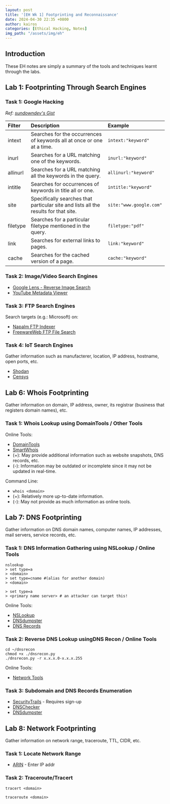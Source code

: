 ```yaml
---
layout: post
title: '[EH Wk 1] Footprinting and Reconnaissance'
date: 2024-04-30 22:35 +0800
author: kairos
categories: [Ethical Hacking, Notes]
img_path: "/assets/img/eh"
---
```


## Introduction

These EH notes are simply a summary of the tools and techniques learnt through the labs.

## Lab 1: Footprinting Through Search Engines

### Task 1: Google Hacking

_Ref: [sundowndev's Gist](https://gist.github.com/sundowndev/283efaddbcf896ab405488330d1bbc06)_

| Filter   | Description                                                                                       | Example                                               |
|:---------|:--------------------------------------------------------------------------------------------------|:------------------------------------------------------|
| intext   | Searches for the occurrences of keywords all at once or one at a time.                            | `intext:"keyword"`                                    |
| inurl    | Searches for a URL matching one of the keywords.                                                  | `inurl:"keyword"`                                     |
| allinurl | Searches for a URL matching all the keywords in the query.                                        | `allinurl:"keyword"`                                  |
| intitle  | Searches for occurrences of keywords in title all or one.                                         | `intitle:"keyword"`                                   |
| site     | Specifically searches that particular site and lists all the results for that site.               | `site:"www.google.com"`                               |
| filetype | Searches for a particular filetype mentioned in the query.                                        | `filetype:"pdf"`                                      |
| link     | Searches for external links to pages.                                                             | `link:"keyword"`                                      |
| cache    | Searches for the cached version of a page.                                                        | `cache:"keyword"`                                     |

### Task 2: Image/Video Search Engines

- [Google Lens - Reverse Image Search](https://lens.google.com/)
- [YouTube Metadata Viewer](https://mattw.io/youtube-metadata/)

### Task 3: FTP Search Engines
Search targets (e.g.: Microsoft) on:
- [Napalm FTP Indexer](http://www.searchftps.net/)
- [FreewareWeb FTP File Search](http://www.freewareweb.com/ftpsearch.shtml)

### Task 4: IoT Search Engines
Gather information such as manufacterer, location, IP address, hostname, open ports, etc.
- [Shodan](https://www.shodan.io/)
- [Censys](https://censys.io/)

## Lab 6: Whois Footprinting
Gather information on domain, IP address, owner, its registrar (business that registers domain names), etc.

### Task 1: Whois Lookup using DomainTools / Other Tools

Online Tools:
- [DomainTools](https://whois.domaintools.com/)
- [SmartWhois](https://www.tamos.com/products/smartwhois/)<br>
- (+): May provide additional information such as website snapshots, DNS records, etc.<br>
- (-): Information may be outdated or incomplete since it may not be updated in real-time.

Command Line:
-  `whois <domain>`<br>
- (+): Relatively more up-to-date information.<br>
- (-): May not provide as much information as online tools.

## Lab 7: DNS Footprinting

Gather information on DNS domain names, computer names, IP addresses, mail servers, service records, etc.

### Task 1: DNS Information Gathering using NSLookup / Online Tools

```shell
nslookup
> set type=a
> <domain>
> set type=cname #(alias for another domain)
> <domain>

> set type=a
> <primary name server> # an attacker can target this!
```

Online Tools:
- [NSLookup](http://www.kloth.net/services/nslookup.php)
- [DNSdumpster](https://dnsdumpster.com/)
- [DNS Records](https://network-tools.com)

### Task 2: Reverse DNS Lookup usingDNS Recon / Online Tools

```Parrot Security (Shell)
cd ~/dnsrecon
chmod +x ./dnsrecon.py
./dnsrecon.py -r x.x.x.0-x.x.x.255
```

Online Tools:
- [Network Tools](https://www.yougetsignal.com/tools/web-sites-on-web-server/)

### Task 3: Subdomain and DNS Records Enumeration

- [SecurityTrails](https://securitytrails.com/) - Requires sign-up
- [DNSChecker](https://dnschecker.org/)
- [DNSdumpster](https://dnsdumpster.com/)

## Lab 8: Network Footprinting

Gather information on network range, traceroute, TTL, CIDR, etc.

### Task 1: Locate Network Range

- [ARIN](https://search.arin.net/rdap/) - Enter IP addr

### Task 2: Traceroute/Tracert

```Command Prompt
tracert <domain>
```

```shell
traceroute <domain>
````

[//]: # (## Lab 9: Footprinting Through Footprinting Tools)

[//]: # ()
[//]: # (### Task 1: Recon-ng)
